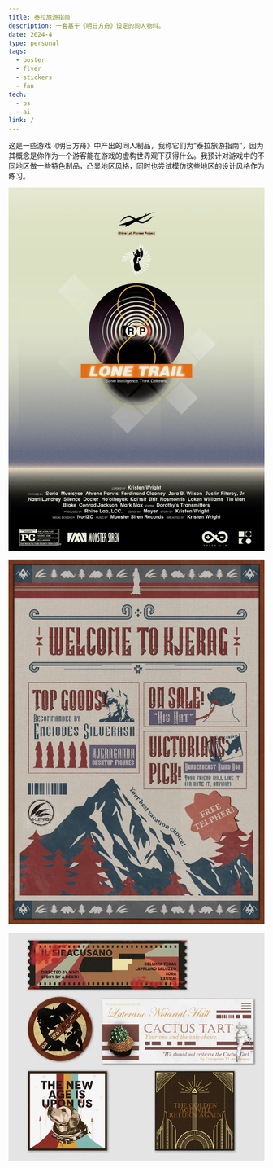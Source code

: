 ```yaml
---
title: 泰拉旅游指南
description: 一套基于《明日方舟》设定的同人物料。
date: 2024-4
type: personal
tags:
  - poster
  - flyer
  - stickers
  - fan
tech:
  - ps
  - ai
link: /
---
```


这是一些游戏《明日方舟》中产出的同人制品，我称它们为“泰拉旅游指南”，因为其概念是你作为一个游客能在游戏的虚构世界观下获得什么。我预计对游戏中的不同地区做一些特色制品，凸显地区风格，同时也尝试模仿这些地区的设计风格作为练习。

![《孤星》电影海报{哥伦比亚，灵感来自美国的黄金时代，核心视觉风格为原子朋克。}](/projects/020/details/1.webp)

![谢拉格旅游宣传册{一个以旅游业为核心的地区，试图模仿川藏和中亚高原地区的纺织风格。}](/projects/020/details/2.webp)

![散落的贴纸{为不同地区设计了一套贴纸。}](/projects/020/details/3.webp)

